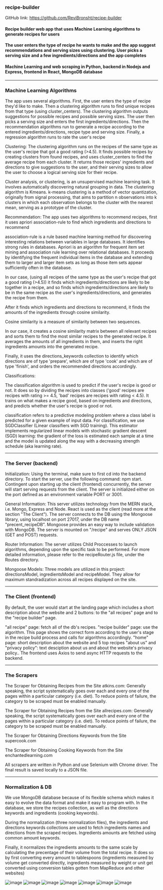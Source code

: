 ### recipe-builder

GitHub link: https://github.com/ReviBronsht/recipe-builder

#### Recipe builder web app that uses Machine Learning algorithms to generate recipes for users
#### The user enters the type of recipe he wants to make and the app suggest recommendations and serving sizes using clustering. User picks a serving size and a few ingredients/directions and the app completes

#### Machine Learning and web scraping in Python, backend in Nodejs and Express, frontend in React, MongoDB database 
<hr>

### Machine Learning Algorithms

The app uses several algorithms. First, the user enters the type of recipe they'd like to make. Then a clustering algorithm runs to find unique recipes from that type (using cluster_centers). The clustering algorithm outputs suggestions for possible recipes and possible serving sizes. The user then picks a serving size and enters the first ingredients/directions. Then the recommendation algorithms run to generate a recipe according to the entered ingredients/directions, recipe type and serving size. Finally, a regression algorithm runs to rate the user's recipe

Clustering: The clustering algorithm runs on the recipes of the same type as the user's recipe that got a good rating (>4.5). It finds possible recipes by creating clusters from found recipes, and uses cluster_centers to find the average recipe from each cluster. It returns those recipes' ingredients and directions to give suggestions to the user, and their serving sizes to allow the user to choose a logical serving size for their recipe.

Cluster analysis, or clustering, is an unsupervised machine learning task. It involves automatically discovering natural grouping in data. The clustering algorithm is Kmeans. k-means clustering is a method of vector quantization, originally from signal processing, that aims to partition n observations into k clusters in which each observation belongs to the cluster with the nearest mean, serving as a prototype of the cluster.

Recommendation: The app uses two algorithms to recommend recipes, first it uses apriori association-rule to find which ingredients and directions to recommend

association-rule is a rule based machine learning method for discovering interesting relations between variables in large databases. It identifies strong rules in databases. Apriori is an algorithm for frequent item set mining and association rule learning over relational databases. It proceeds by identifying the frequent individual items in the database and extending them to larger and larger item sets as long as those item sets appear sufficiently often in the database.

In our case, (using all recipes of the same type as the user's recipe that got a good rating (>4.5)) it finds which ingredients/directions are likely to be together in a recipe, and so finds which ingredients/directions are likely to be in the same recipe as the user's ingredients/directions, and generates the recipe from them.

After it finds which ingredients and directions to recommend, it finds the amounts of the ingredients through cosine similarity.

Cosine similarity is a measure of similarity between two sequences.

In our case, it creates a cosine similarity matrix between all relevant recipes and sorts them to find the most similar recipes to the generated recipe. It averages the amounts of all ingredients in them, and inserts the right ingredients amounts into the generated recipe.

Finally, it uses the directions_keywords collection to identify which directions are of type 'prepare', which are of type 'cook' and which are of type 'finish', and orders the recommended directions accordingly.

Classifications:

The classification algorithm is used to predict if the user's recipe is good or not. It does so by dividing the recipes into classes ('good' recipes are recipes with rating >= 4.5, 'bad' recipes are recipes with rating < 4.5). It trains on what makes a recipe good, based on ingredients and directions, and predicts whether the user's recipe is good or not.

classification refers to a predictive modeling problem where a class label is predicted for a given example of input data. For classification, we use SGDClassifier (Linear classifiers with SGD training). This estimator implements regularized linear models with stochastic gradient descent (SGD) learning: the gradient of the loss is estimated each sample at a time and the model is updated along the way with a decreasing strength schedule (aka learning rate).

<hr>

### The Server (backend)

Initialization: Using the terminal, make sure to first cd into the backend directory. To start the server, use the following command: npm start. Contingent upon starting up the client (frontend) concurrently, the server will start serving requests from the client. The server is initialized either on the port defined as an environment variable PORT or 3001.

General Information: This server utilizes technology from the MERN stack, i.e. Mongo, Express and Node. React is used as the client (read more at the section "The Client"). The server connects to the DB using the Mongoose library, using localhost on port 27017, under the DB name "precent_recipeDB". Mongoose provides an easy way to include validation with MongoDB. The server is mounted on "/recipe" and serves ONLY JSON (GET and POST) requests.

Router Information: The server utilizes Child Proccesses to launch algorithms, depending upon the specific task to be performed. For more detailed information, please refer to the recipeRouter.js file, under the Routes directory.

Mongoose Models: Three models are utilized in this project: directionsModel, ingredientsModel and recipeModel. They allow for maximum standradization across all recipes displayed on the site.

<hr>

### The Client (frontend)

By default, the user would start at the landing page which includes a short description about the website and 2 buttons: to the "all recipes" page and to the "recipe builder" page.

"all recipe" page: fetch all of the db's recipes.
"recipe builder" page: use the algorithm. This page shows the correct form according to the user's stage in the recipe build process and calls for algorithms accordingly.
"home" page: short description about the website and 5 top recipes
"about us" and "privacy policy": text desciption about us and about the website's privacy policy..
The frontend uses Axios to send async HTTP requests to the backend.

<hr>

### The Scrapers

The Scraper for Obtaining Recipes from the Site atkins.com: Generally speaking, the script systematically goes over each and every one of the pages within a particular category (i.e. diet). To reduce points of failure, the category to be scraped must be enabled manually.

The Scraper for Obtaining Recipes from the Site allrecipes.com: Generally speaking, the script systematically goes over each and every one of the pages within a particular category (i.e. diet). To reduce points of failure, the category to be scraped must be enabled manually.

The Scraper for Obtaining Directions Keywords from the Site supercook.com

The Scraper for Obtaining Cooking Keywords from the Site enchantedlearning.com

All scrapers are written in Python and use Selenium with Chrome driver. The final result is saved locally to a JSON file. 

<hr>

### Normalization & DB

We use MongoDB database because of its flexible schema which makes it easy to evolve the data format and make it easy to program with. In the database, we store the recipes collection, as well as the directions keywords and ingredients (cooking keywords).

During the normalization (three normalization files), the ingredients and directions keywords collections are used to fetch ingredients names and directions from the scraped recipes. Ingredients amounts are fetched using common amount keywords.

Finally, it normalizes the ingredients amounts to the same scale by calculating the precentage of their volume from the total recipe. It does so by first converting every amount to tablespoons (ingredients measured by volume get converted directly, ingredients measured by weight or unit get converted using conversion tables gotten from MapReduce and other websites)


![image](https://github.com/ReviBronsht/recipe-builder/assets/97298035/9b3b3ce4-8619-4f53-b47e-4416b03e53a5)
![image](https://github.com/ReviBronsht/recipe-builder/assets/97298035/b401d4ee-c5fc-4c14-831c-6fc17e652c23)
![image](https://github.com/ReviBronsht/recipe-builder/assets/97298035/9de63962-44a4-4a91-bbc3-e236ff20060a)
![image](https://github.com/ReviBronsht/recipe-builder/assets/97298035/86466dbe-6936-48b8-9990-0d91666cf5a2)
![image](https://github.com/ReviBronsht/recipe-builder/assets/97298035/ed73df31-3019-41c9-8d44-7d35b5d7067a)
![image](https://github.com/ReviBronsht/recipe-builder/assets/97298035/692685c6-aafc-42a2-8ad4-77296ac02050)
![image](https://github.com/ReviBronsht/recipe-builder/assets/97298035/af079439-dcdb-469f-9213-acb0b2ed5776)



